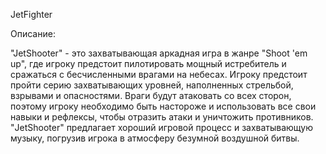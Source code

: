 JetFighter

Описание:

"JetShooter" - это захватывающая аркадная игра в жанре "Shoot 'em up", где игроку предстоит пилотировать мощный истребитель и сражаться с бесчисленными врагами на небесах. Игроку предстоит пройти серию захватывающих уровней, наполненных стрельбой, взрывами и опасностями. Враги будут атаковать со всех сторон, поэтому игроку необходимо быть настороже и использовать все свои навыки и рефлексы, чтобы отразить атаки и уничтожить противников. "JetShooter" предлагает хороший игровой процесс и захватывающую музыку, погрузив игрока в атмосферу безумной воздушной битвы.
